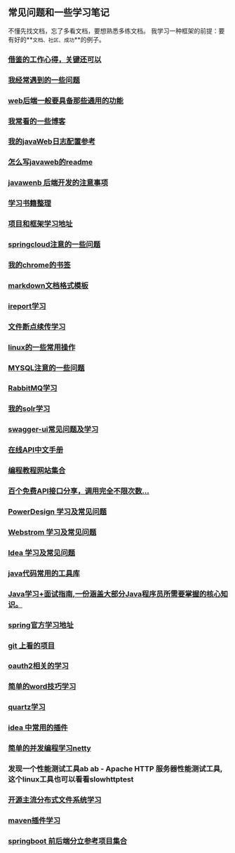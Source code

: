 ## 常见问题和一些学习笔记
不懂先找文档，忘了多看文档，要想熟悉多练文档。
我学习一种框架的前提：要有好的**`文档、社区、成功`**的例子。

### [借鉴的工作心得，关键还可以](work/工作心得.md)

### [我经常遇到的一些问题](commom/COMMON_PROBLEMS.md)

### [web后端一般要具备那些通用的功能](javaweb/java后端一般要具有那些通用的功能.md)

### [我常看的一些博客](commom/FREQUENT_SEE_BLOG.md)

### [我的javaWeb日志配置参考](logc-onfig/LOGBACK_CONFIG_LEARN.md)

### [怎么写javaweb的readme](commom/HOW_TO_WRITE_JAVAWEB_README.md)

### [javawenb 后端开发的注意事项](commom/DEVELOP-WEB-NOTE-README.md)

### [学习书籍整理](commom/LEARNING_BOOK_MANAGE.md)

### [项目和框架学习地址](commom/PROJECT_AND_FRAMEWORK_LEARN_ADDRESS.md)

### [springcloud注意的一些问题](commom/SPRING_CLOUD_NOTE.md)

### [我的chrome的书签](my-web-bookmark/bookmarks_2020_10_29.html)

### [markdown文档格式模板](commom/MARKDOWN_LEARNING.md)

### [ireport学习](ireport/IREPORT.md)

### [文件断点续传学习](commom/FILE_OPERATE.md)

### [linux的一些常用操作](commom/LINUX_SERVER_OPERATE.md)

### [MYSQL注意的一些问题](commom/MYSQL_NOTE.md)

### [RabbitMQ学习](commom/RABBITMQ_OPERATE.md)

### [我的solr学习](commom/SOLR_LEARN.md)

### [swagger-ui常见问题及学习](commom/SWAGGER-UI-LEARN.md)

### [在线API中文手册](commom/FREQUENT_SEE_WEBSITES.md)

### [编程教程网站集合](commom/STUDY_TOUR_WEBSITE.md)

### [百个免费API接口分享，调用完全不限次数...](commom/API_FREE.md)

### [PowerDesign 学习及常见问题](commom/POWER_DESIGN_LEARNING.md)

### [Webstrom 学习及常见问题](commom/LEARNING_AND_PROBLEM.md)

### [Idea 学习及常见问题](webstrom/IDEA_LEARING_AND_PROBLEM.md)

### [java代码常用的工具库](commom/JAVA_COMMONLY_USERD_API.md)

### [Java学习+面试指南,一份涵盖大部分Java程序员所需要掌握的核心知识。](https://github.com/Snailclimb/JavaGuide#%E5%9F%BA%E7%A1%80)

### [spring官方学习地址](https://spring.io/)

### [git 上看的项目](commom/GIT_LEARNING_PROJECT.md)

### [oauth2相关的学习](commom/OAUTH2.md)

### [简单的word技巧学习](https://www.wps.cn/learning/course/detail/id/844.html?chan=pc_win_hover)

### [quartz学习](commom/OAUTH2.md)

### [idea 中常用的插件](idea-init-config/idea中常用的插件.md)

### [简单的并发编程学习netty](commom/NETTY_LEARING.md)

### 发现一个性能测试工具ab   ab - Apache HTTP 服务器性能测试工具, 这个linux工具也可以看看slowhttptest 

### [开源主流分布式文件系统学习](commom/FILE_SYSTEM_LEARING.md)

### [maven插件学习](commom/maven插件学习.md)

### [springboot 前后端分立参考项目集合](commom/开源项目推荐学习.md)